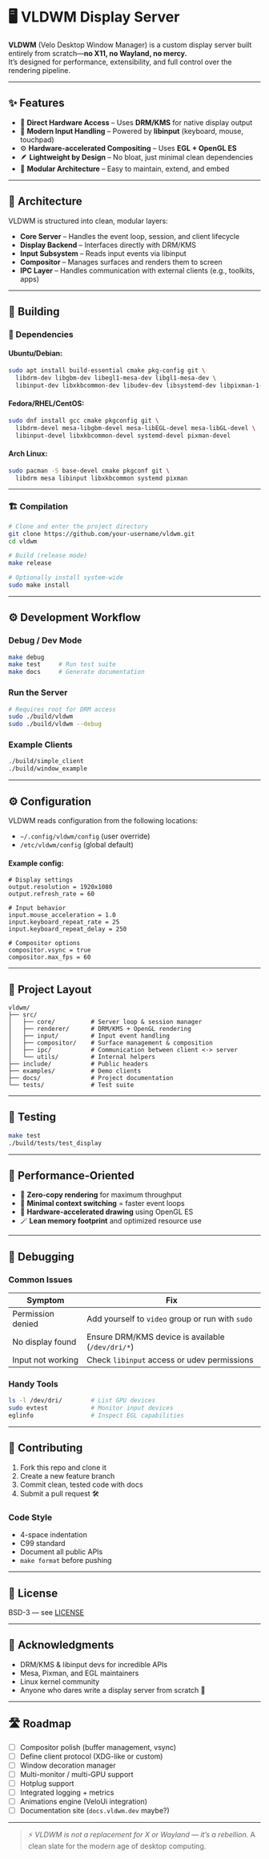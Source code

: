 
# 🖥️ VLDWM Display Server

**VLDWM** (Velo Desktop Window Manager) is a custom display server built entirely from scratch—**no X11, no Wayland, no mercy.**  
It’s designed for performance, extensibility, and full control over the rendering pipeline.

---

## ✨ Features

- 🚀 **Direct Hardware Access** – Uses **DRM/KMS** for native display output
- 🎯 **Modern Input Handling** – Powered by **libinput** (keyboard, mouse, touchpad)
- ⚙️ **Hardware-accelerated Compositing** – Uses **EGL + OpenGL ES**
- 🪶 **Lightweight by Design** – No bloat, just minimal clean dependencies
- 🧩 **Modular Architecture** – Easy to maintain, extend, and embed

---

## 🧱 Architecture

VLDWM is structured into clean, modular layers:

- **Core Server** – Handles the event loop, session, and client lifecycle
- **Display Backend** – Interfaces directly with DRM/KMS
- **Input Subsystem** – Reads input events via libinput
- **Compositor** – Manages surfaces and renders them to screen
- **IPC Layer** – Handles communication with external clients (e.g., toolkits, apps)

---

## 🔧 Building

### 🧰 Dependencies

#### Ubuntu/Debian:
```bash
sudo apt install build-essential cmake pkg-config git \
  libdrm-dev libgbm-dev libegl1-mesa-dev libgl1-mesa-dev \
  libinput-dev libxkbcommon-dev libudev-dev libsystemd-dev libpixman-1-dev
````

#### Fedora/RHEL/CentOS:

```bash
sudo dnf install gcc cmake pkgconfig git \
  libdrm-devel mesa-libgbm-devel mesa-libEGL-devel mesa-libGL-devel \
  libinput-devel libxkbcommon-devel systemd-devel pixman-devel
```

#### Arch Linux:

```bash
sudo pacman -S base-devel cmake pkgconf git \
  libdrm mesa libinput libxkbcommon systemd pixman
```

---

### 🏗️ Compilation

```bash
# Clone and enter the project directory
git clone https://github.com/your-username/vldwm.git
cd vldwm

# Build (release mode)
make release

# Optionally install system-wide
sudo make install
```

---

## ⚙️ Development Workflow

### Debug / Dev Mode

```bash
make debug
make test     # Run test suite
make docs     # Generate documentation
```

### Run the Server

```bash
# Requires root for DRM access
sudo ./build/vldwm
sudo ./build/vldwm --debug
```

### Example Clients

```bash
./build/simple_client
./build/window_example
```

---

## ⚙️ Configuration

VLDWM reads configuration from the following locations:

* `~/.config/vldwm/config` (user override)
* `/etc/vldwm/config` (global default)

#### Example config:

```
# Display settings
output.resolution = 1920x1080
output.refresh_rate = 60

# Input behavior
input.mouse_acceleration = 1.0
input.keyboard_repeat_rate = 25
input.keyboard_repeat_delay = 250

# Compositor options
compositor.vsync = true
compositor.max_fps = 60
```

---

## 🧩 Project Layout

```
vldwm/
├── src/
│   ├── core/          # Server loop & session manager
│   ├── renderer/      # DRM/KMS + OpenGL rendering
│   ├── input/         # Input event handling
│   ├── compositor/    # Surface management & composition
│   ├── ipc/           # Communication between client <-> server
│   └── utils/         # Internal helpers
├── include/           # Public headers
├── examples/          # Demo clients
├── docs/              # Project documentation
└── tests/             # Test suite
```

---

## 🧪 Testing

```bash
make test
./build/tests/test_display
```

---

## 🚀 Performance-Oriented

* 🧠 **Zero-copy rendering** for maximum throughput
* 🧵 **Minimal context switching** = faster event loops
* 🎨 **Hardware-accelerated drawing** using OpenGL ES
* 🪄 **Lean memory footprint** and optimized resource use

---

## 🐛 Debugging

### Common Issues

| Symptom           | Fix                                               |
| ----------------- | ------------------------------------------------- |
| Permission denied | Add yourself to `video` group or run with `sudo`  |
| No display found  | Ensure DRM/KMS device is available (`/dev/dri/*`) |
| Input not working | Check `libinput` access or udev permissions       |

### Handy Tools

```bash
ls -l /dev/dri/        # List GPU devices
sudo evtest            # Monitor input devices
eglinfo                # Inspect EGL capabilities
```

---

## 🤝 Contributing

1. Fork this repo and clone it
2. Create a new feature branch
3. Commit clean, tested code with docs
4. Submit a pull request 🛠️

### Code Style

* 4-space indentation
* C99 standard
* Document all public APIs
* `make format` before pushing

---

## 📜 License

BSD-3 — see [LICENSE](./LICENSE)

---

## 🙏 Acknowledgments

* DRM/KMS & libinput devs for incredible APIs
* Mesa, Pixman, and EGL maintainers
* Linux kernel community
* Anyone who dares write a display server from scratch 🫡

---

## 🛣️ Roadmap

* [ ] Compositor polish (buffer management, vsync)
* [ ] Define client protocol (XDG-like or custom)
* [ ] Window decoration manager
* [ ] Multi-monitor / multi-GPU support
* [ ] Hotplug support
* [ ] Integrated logging + metrics
* [ ] Animations engine (VeloUi integration)
* [ ] Documentation site (`docs.vldwm.dev` maybe?)

---

> ⚡ *VLDWM is not a replacement for X or Wayland — it’s a rebellion.*
> A clean slate for the modern age of desktop computing.

